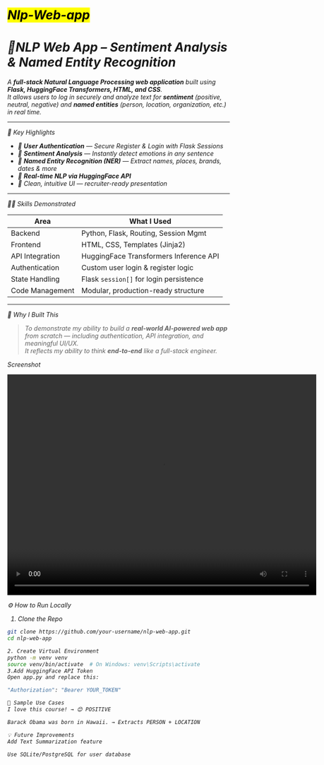  <h1><mark> <i> Nlp-Web-app <i> <mark></h1>

<h1>🧠NLP Web App – Sentiment Analysis & Named Entity Recognition</h1>

A **full-stack Natural Language Processing web application** built using **Flask, HuggingFace Transformers, HTML, and CSS**.  
It allows users to log in securely and analyze text for **sentiment** (positive, neutral, negative) and **named entities** (person, location, organization, etc.) in real time.

---

🚀 Key Highlights

- 🔐 **User Authentication** — Secure Register & Login with Flask Sessions
- 💬 **Sentiment Analysis** — Instantly detect emotions in any sentence
- 🧠 **Named Entity Recognition (NER)** — Extract names, places, brands, dates & more
- 📡 **Real-time NLP via HuggingFace API**
- 🎯 Clean, intuitive UI — recruiter-ready presentation

---

👨‍💻 Skills Demonstrated

| Area              | What I Used                            |
|-------------------|-----------------------------------------|
| Backend           | Python, Flask, Routing, Session Mgmt    |
| Frontend          | HTML, CSS, Templates (Jinja2)           |
| API Integration   | HuggingFace Transformers Inference API  |
| Authentication    | Custom user login & register logic      |
| State Handling    | Flask `session[]` for login persistence |
| Code Management   | Modular, production-ready structure     |

---

🎯 Why I Built This

> To demonstrate my ability to build a **real-world AI-powered web app** from scratch — including authentication, API integration, and meaningful UI/UX.  
It reflects my ability to think **end-to-end** like a full-stack engineer.

Screenshot 

<video src=https://github.com/user-attachments/assets/ba15aff3-89e6-4c79-95f8-68978d5ef261 controls autoplay  height ="500px" width="700px">Coudnt load Thsi Time<


⚙️ How to Run Locally

1. Clone the Repo

```bash
git clone https://github.com/your-username/nlp-web-app.git
cd nlp-web-app

2. Create Virtual Environment
python -m venv venv
source venv/bin/activate  # On Windows: venv\Scripts\activate
3.Add HuggingFace API Token
Open app.py and replace this:

"Authorization": "Bearer YOUR_TOKEN"

💬 Sample Use Cases
I love this course! → 😊 POSITIVE

Barack Obama was born in Hawaii. → Extracts PERSON + LOCATION

💡 Future Improvements
Add Text Summarization feature

Use SQLite/PostgreSQL for user database
